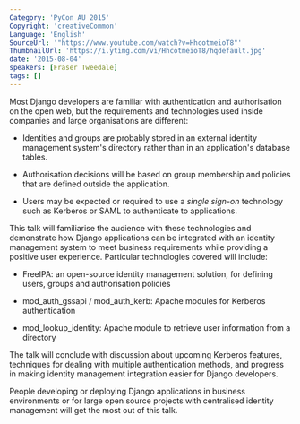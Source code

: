 ```yaml
---
Category: 'PyCon AU 2015'
Copyright: 'creativeCommon'
Language: 'English'
SourceUrl: '"https://www.youtube.com/watch?v=HhcotmeioT8"'
ThumbnailUrl: 'https://i.ytimg.com/vi/HhcotmeioT8/hqdefault.jpg'
date: '2015-08-04'
speakers: [Fraser Tweedale]
tags: []
---
```

Most Django developers are familiar with authentication and
authorisation on the open web, but the requirements and technologies
used inside companies and large organisations are different:

- Identities and groups are probably stored in an external identity
  management system's directory rather than in an application's
  database tables.

- Authorisation decisions will be based on group membership and
  policies that are defined outside the application.

- Users may be expected or required to use a *single sign-on*
  technology such as Kerberos or SAML to authenticate to applications.

This talk will familiarise the audience with these technologies
and demonstrate how Django applications can be integrated
with an identity management system to meet business
requirements while providing a positive user experience.  Particular
technologies covered will include:

- FreeIPA: an open-source identity management solution, for defining
  users, groups and authorisation policies

- mod_auth_gssapi / mod_auth_kerb: Apache modules for Kerberos
  authentication

- mod_lookup_identity: Apache module to retrieve user information
  from a directory

The talk will conclude with discussion about upcoming Kerberos
features, techniques for dealing with multiple authentication
methods, and progress in making identity management integration
easier for Django developers.

People developing or deploying Django applications in business
environments or for large open source projects with centralised
identity management will get the most out of this talk.